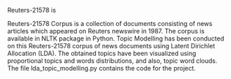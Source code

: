 Reuters-21578 is 

Reuters-21578 Corpus is a collection of documents consisting of news articles which appeared on Reuters newswire in 1987. The corpus is available in NLTK package in Python. Topic Modelling has been conducted on this Reuters-21578 corpus of news documents using Latent Dirichlet Allocation (LDA). The obtained topics have been visualized using proportional topics and words distributions, and also, topic word clouds. The file lda_topic_modelling.py contains the code for the project.
